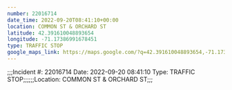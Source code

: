 ```yaml
---
number: 22016714
date_time: 2022-09-20T08:41:10+00:00
location: COMMON ST & ORCHARD ST
latitude: 42.391610048893654
longitude: -71.17386991678451
type: TRAFFIC STOP
google_maps_link: https://maps.google.com/?q=42.391610048893654,-71.17386991678451
---
```


;;;Incident #: 22016714  Date: 2022-09-20 08:41:10   Type: TRAFFIC STOP;;;;;;Location: COMMON ST & ORCHARD ST;;;
